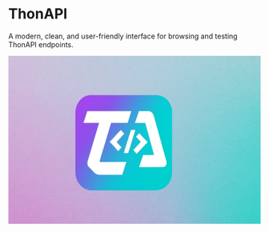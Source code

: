 # ThonAPI

A modern, clean, and user-friendly interface for browsing and testing ThonAPI endpoints.

![Raol API UI Screenshot](/src/banner.jpg)
